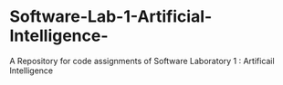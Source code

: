 # Software-Lab-1-Artificial-Intelligence-
A Repository for code assignments of Software Laboratory 1 : Artificail Intelligence 
